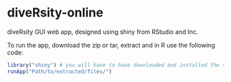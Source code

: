 diveRsity-online
================

diveRsity GUI web app, designed using shiny from RStudio and Inc.

To run the app, download the zip or tar, extract and in R use the following code:


```R
library("shiny") # you will have to have downloaded and installed the shiny package
runApp("Path/to/extracted/files/")
```

